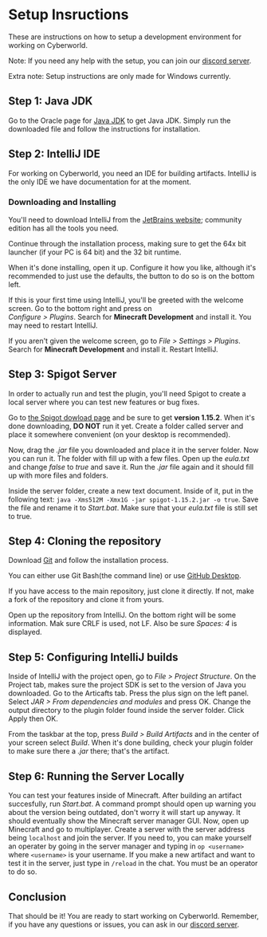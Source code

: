 # Setup Insructions

These are instructions on how to setup a development environment for working on Cyberworld.

Note: If you need any help with the setup, you can join our [discord server](https://discord.gg/wcQjkeG).

Extra note: Setup instructions are only made for Windows currently.

## Step 1: Java JDK

Go to the Oracle page for [Java JDK](https://www.oracle.com/java/technologies/javase-jdk14-downloads.html) to get Java JDK. Simply run the downloaded file and follow the instructions for installation.

## Step 2: IntelliJ IDE

For working on Cyberworld, you need an IDE for building artifacts. IntelliJ is the only IDE we have documentation for at the moment.

### Downloading and Installing

You'll need to download IntelliJ from the [JetBrains website](https://www.jetbrains.com/idea/download/#section=windows); community edition has all the tools you need.

Continue through the installation process, making sure to get the 64x bit launcher (if your PC is 64 bit) and the 32 bit runtime.

When it's done installing, open it up. Configure it how you like, although it's recommended to just use the defaults, the button to do so is on the bottom left.

If this is your first time using IntelliJ, you'll be greeted with the welcome screen. Go to the bottom right and press on  
*Configure > Plugins*. Search for **Minecraft Development** and install it. You may need to restart IntelliJ.

If you aren't given the welcome screen, go to *File > Settings > Plugins*. Search for **Minecraft Development** and install it. Restart IntelliJ.

## Step 3: Spigot Server

In order to actually run and test the plugin, you'll need Spigot to create a local server where you can test new features or bug fixes.

Go to [the Spigot dowload page](https://getbukkit.org/download/spigot) and be sure to get **version 1.15.2**. When it's done downloading, **DO NOT** run it yet. Create a folder called server and place it somewhere convenient (on your desktop is recommended).

Now, drag the *.jar* file you downloaded and place it in the server folder. Now you can run it. The folder with fill up with a few files. Open up the *eula.txt* and change *false* to *true* and save it. Run the *.jar* file again and it should fill up with more files and folders.

Inside the server folder, create a new text document. Inside of it, put in the following text: `java -Xms512M -Xmx1G -jar spigot-1.15.2.jar -o true`. Save the file and rename it to *Start.bat*. Make sure that your *eula.txt* file is still set to true.

## Step 4: Cloning the repository

Download [Git](https://git-scm.com/downloads) and follow the installation process.

You can either use Git Bash(the command line) or use [GitHub Desktop](https://desktop.github.com/).

If you have access to the main repository, just clone it directly. If not, make a fork of the repository and clone it from yours.

Open up the repository from IntelliJ. On the bottom right will be some information. Mak sure CRLF is used, not LF. Also be sure *Spaces: 4* is displayed.

## Step 5: Configuring IntelliJ builds

Inside of IntelliJ with the project open, go to *File > Project Structure*. On the Project tab, makes sure the project SDK is set to the version of Java you downloaded. Go to the Articafts tab. Press the plus sign on the left panel. Select *JAR > From dependencies and modules* and press OK. Change the output directory to the plugin folder found inside the server folder. Click Apply then OK.

From the taskbar at the top, press *Build > Build Artifacts* and in the center of your screen select *Build*. When it's done building, check your plugin folder to make sure there a *.jar* there; that's the artifact.

## Step 6: Running the Server Locally

You can test your features inside of Minecraft. After building an artifact succesfully, run *Start.bat*. A command prompt should open up warning you about the version being outdated, don't worry it will start up anyway. It should eventually show the Minecraft server manager GUI. Now, open up Minecraft and go to multiplayer. Create a server with the server address being `localhost` and join the server. If you need to, you can make yourself an operater by going in the server manager and typing in `op <username>` where `<username>` is your username. If you make a new artifact and want to test it in the server, just type in `/reload` in the chat. You must be an operator to do so.

## Conclusion

That should be it! You are ready to start working on Cyberworld. Remember, if you have any questions or issues, you can ask in our [discord server](www.discord.gg/5MyGWRD).